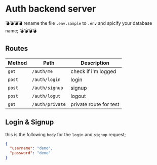 # Auth backend server


💣💣💣💣 rename the file `.env.sample` to `.env` and spicify your database name; 💣💣💣💣

## Routes

| Method | Path | Description |
|--------|------|-------------|
| `get`  | `/auth/me` | check if i'm logged |
| `post` | `/auth/login` | login |
| `post` | `/auth/signup` | signup |
| `post` | `/auth/logut` | logout |
| `get`  | `/auth/private` | private route for test |

## Login & Signup

this is the following `body` for the `login` and `signup` request;

```json
{
  "username": "demo",
  "password": "demo"
}
```
